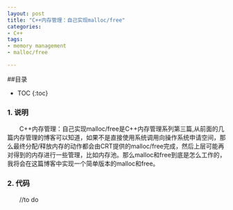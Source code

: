 ```yaml
---
layout: post
title: "C++内存管理：自己实现malloc/free"
categories:
- C++ 
tags:
- memory management  
- malloc/free

---
```

##目录
* TOC
{:toc}

### 1. 说明
　　C++内存管理：自己实现malloc/free是C++内存管理系列第三篇,从前面的几篇内存管理的博客可以知道，如果不是直接使用系统调用向操作系统申请空间，那么最终分配/释放内存的动作都会由CRT提供的malloc/free完成，然后上层可能再对得到的内存进行一些管理，比如内存池。那么malloc和free到底是怎么工作的，我将会在这篇博客中实现一个简单版本的malloc和free。

### 2. 代码
　　//to do


